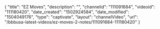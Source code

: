 {
    "title": "EZ Moves",
    "description": "",
    "channelid": "111091684",
    "videoid": "111180420",
    "date_created": "1502924584",
    "date_modified": "1504049176",
    "type": "captivate",
    "layout": "channelVideo",
    "url": "\/bbbusa-latest-videos\/ez-moves-2-notes\/111091684-111180420"
}